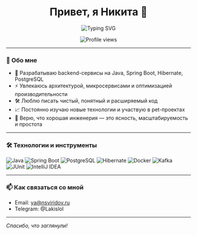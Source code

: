 <h1 align="center">Привет, я Никита 👋</h1>

<p align="center">
  <img src="https://readme-typing-svg.herokuapp.com?font=Fira+Code&size=22&pause=1000&color=00B97E&center=true&vCenter=true&width=435&lines=Java+Developer;Spring+Boot+%7C+PostgreSQL+%7C+Kafka+%7C+Docker;" alt="Typing SVG" />
</p>

<p align="center">
  <img src="https://komarev.com/ghpvc/?username=sviridovnikita&style=flat-square&color=brightgreen" alt="Profile views" />
</p>

---


### 🚀 Обо мне

- 💼 Разрабатываю backend-сервисы на Java, Spring Boot, Hibernate, PostgreSQL  
- ⚡ Увлекаюсь архитектурой, микросервисами и оптимизацией производительности  
- 🛠 Люблю писать чистый, понятный и расширяемый код  
- 📈 Постоянно изучаю новые технологии и участвую в pet-проектах  
- 🧠 Верю, что хорошая инженерия — это ясность, масштабируемость и простота  

---

### 🛠️ Технологии и инструменты

![Java](https://img.shields.io/badge/Java-ED8B00?style=for-the-badge&logo=openjdk&logoColor=white)
![Spring Boot](https://img.shields.io/badge/Spring_Boot-6DB33F?style=for-the-badge&logo=spring-boot&logoColor=white)
![PostgreSQL](https://img.shields.io/badge/PostgreSQL-316192?style=for-the-badge&logo=postgresql&logoColor=white)
![Hibernate](https://img.shields.io/badge/Hibernate-59666C?style=for-the-badge&logo=hibernate&logoColor=white)
![Docker](https://img.shields.io/badge/Docker-2496ED?style=for-the-badge&logo=docker&logoColor=white)
![Kafka](https://img.shields.io/badge/Apache_Kafka-231F20?style=for-the-badge&logo=apache-kafka&logoColor=white)
![JUnit](https://img.shields.io/badge/JUnit-25A162?style=for-the-badge&logo=junit5&logoColor=white)
![IntelliJ IDEA](https://img.shields.io/badge/IntelliJ_IDEA-000000?style=for-the-badge&logo=intellijidea&logoColor=white)

---

### 📫 Как связаться со мной

- Email: ya@nsviridov.ru 
- Telegram: @Lakislol  

---

_Спасибо, что заглянули!_
